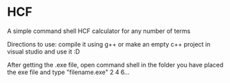 # HCF
A simple command shell HCF calculator for any number of terms


Directions to use:
compile it using g++ or make an empty c++ project in visual studio and use it :D

After getting the .exe file, open command shell in the folder you have placed the exe file
and type "filename.exe" 2 4 6...
